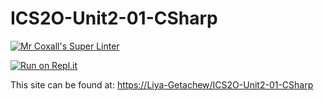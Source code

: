 # ICS2O-Unit2-01-CSharp
[![Mr Coxall's Super Linter](https://github.com/Liya-Getachew/ICS2O-Unit2-01-CSharp/workflows/Mr%20Coxall's%20Super%20Linter/badge.svg)](https://github.com/Liya-Getachew/ICS2O-Unit2-01-CSharp/actions/)

[![Run on Repl.it](https://repl.it/badge/github/Liya-Getachew/ICS2O-Unit2-01-CSharp)](https://repl.it/github/Liya-Getachew/ICS2O-Unit2-01-CSharp)

This site can be found at: [https://Liya-Getachew/ICS2O-Unit2-01-CSharp](https://Liya-Getachew/ICS2O-Unit2-01-CSharp)
